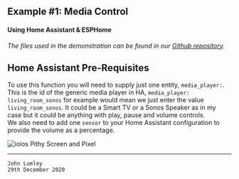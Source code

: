 ## Example #1: Media Control
#### Using Home Assistant & ESPHome

*The files used in the demonstration can be found in our [Github repository](https://github.com/ioios-io/demos).*

## Home Assistant Pre-Requisites
To use this function you will need to supply just one entity, `media_player:`. This is the id of the generic media player in HA, `media_player: living_room_sonos` for example would mean we just enter the value `living_room_sonos`. 
It could be a Smart TV or a Sonos Speaker as in my case but it could be anything with play, pause and volume controls.<br>
We also need to add one `sensor` to your Home Assistant configuration to provide the volume as a percentage.


![ioios Pithy Screen and Pixel](https://raw.githubusercontent.com/ioios-io/demos/main/Home%20Assistant%20with%20ESPHome/assets/PithyScreenAndPixel.jpeg)

___

```
John Lumley
29th December 2020
```